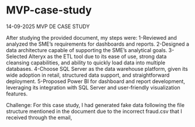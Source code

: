 # MVP-case-study
14-09-2025 MVP DE CASE STUDY

After studying the provided document, my steps were:
1-Reviewed and analyzed the SME’s requirements for dashboards and reports.
2-Designed a data architecture capable of supporting the SME’s analytical goals.
3-Selected Alteryx as the ETL tool due to its ease of use, strong data cleansing capabilities, and ability to quickly load data into multiple databases.
4-Choose SQL Server as the data warehouse platform, given its wide adoption in retail, structured data support, and straightforward deployment.
5-Proposed Power BI for dashboard and report development, leveraging its integration with SQL Server and user-friendly visualization features.


Challenge: For this case study, I had generated fake data following the file structure mentioned in the document due to the incorrect fraud.csv that I received through the email,










